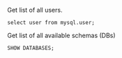 Get list of all users.

`select user from mysql.user;`

Get list of all available schemas (DBs)

`SHOW DATABASES;`
